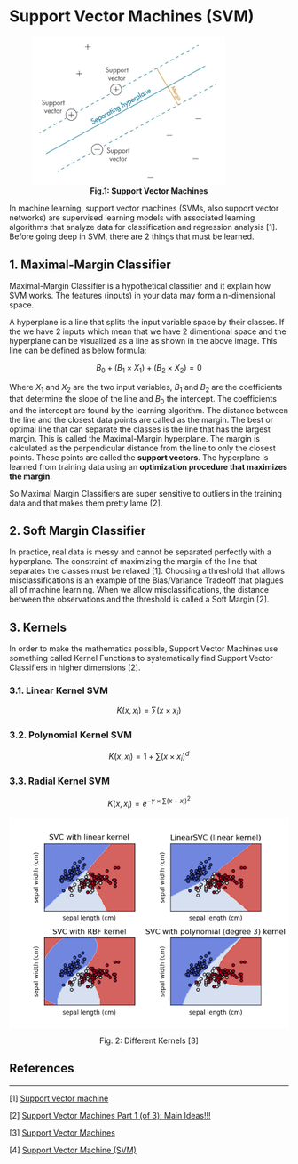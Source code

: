 # Support Vector Machines (SVM)


<figure>
  <img src='svm.jpeg' width='350' alt='Support Vector Machines' />
  <figcaption align = "center"><b>Fig.1: Support Vector Machines</b></figcaption>
</figure>


In machine learning, support vector machines (SVMs, also support vector networks) are supervised learning models with associated learning algorithms that analyze data for classification and regression analysis [1]. Before going deep in SVM, there are 2 things that must be learned.


## 1. Maximal-Margin Classifier

Maximal-Margin Classifier is a hypothetical classifier and it explain how SVM works. The features (inputs) in your data may form a n-dimensional space. 

A hyperplane is a line that splits the input variable space by their classes. If the we have 2 inputs which mean that we have 2 dimentional space and the hyperplane can be visualized as a line as shown in the above image. This line can be defined as below formula:

$$B_0 + (B_1 × X_1) + (B_2 × X_2) = 0$$

Where $X_1$ and $X_2$ are the two input variables, $B_1$ and $B_2$ are the coefficients that determine the slope of the line and $B_0$ the intercept. The coefficients and the intercept are found by the learning algorithm. The distance between the line and the closest data points are called as the margin. The best or optimal line that can separate the classes is the line that has the largest margin. This is called the Maximal-Margin hyperplane. The margin is calculated as the perpendicular distance from the line to only the closest points. These points are called the **support vectors**. The hyperplane is learned from training data using an **optimization procedure that maximizes the margin**. 

So Maximal Margin Classifiers are super sensitive to outliers in the training data and that makes them pretty lame [2].

## 2. Soft Margin Classifier

In practice, real data is messy and cannot be separated perfectly with a hyperplane. The constraint of maximizing the margin of the line that separates the classes must be relaxed [1]. Choosing a threshold that allows misclassifications is an example of the Bias/Variance Tradeoff that plagues all of machine learning. When we allow misclassifications, the distance between the observations and the threshold is called a Soft Margin [2].

## 3. Kernels

In order to make the mathematics possible, Support Vector Machines use something called Kernel Functions to systematically find Support Vector Classifiers in higher dimensions [2].

### 3.1. Linear Kernel SVM

$$K(x, x_i) = \sum(x \times x_i)$$

### 3.2. Polynomial Kernel SVM

$$K(x, x_i) = 1 + \sum(x \times x_i)^d$$

### 3.3. Radial Kernel SVM
$$K(x, x_i) = e^{-\gamma \times \sum(x - x_i)^2}$$

<p align="center">
  <img src='sphx_glr_plot_iris_svc_001.png' width=550 align='center' alt='Support Vector Machine - Kernels' />
</p>
<p align="center">
    Fig. 2: Different Kernels [3]
</p>



## References
---
[1] [Support vector machine](https://en.wikipedia.org/wiki/Support_vector_machine)

[2] [Support Vector Machines Part 1 (of 3): Main Ideas!!!](https://www.youtube.com/watch?v=efR1C6CvhmE)

[3] [Support Vector Machines](https://scikit-learn.org/stable/modules/svm.html)

[4] [Support Vector Machine (SVM)](https://nl.mathworks.com/discovery/support-vector-machine.html)
